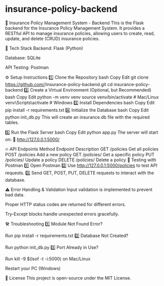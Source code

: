 # insurance-policy-backend
🏦 Insurance Policy Management System - Backend
This is the Flask backend for the Insurance Policy Management System. It provides a RESTful API to manage insurance policies, allowing users to create, read, update, and delete (CRUD) insurance policies.

🚀 Tech Stack
Backend: Flask (Python)

Database: SQLite

API Testing: Postman

⚙️ Setup Instructions
1️⃣ Clone the Repository
bash
Copy
Edit
git clone https://github.com/<your-github-username>/insurance-policy-backend.git
cd insurance-policy-backend
2️⃣ Create a Virtual Environment (Optional, but Recommended)
bash
Copy
Edit
python -m venv venv
source venv/bin/activate  # Mac/Linux
venv\Scripts\activate  # Windows
3️⃣ Install Dependencies
bash
Copy
Edit
pip install -r requirements.txt
4️⃣ Initialize the Database
bash
Copy
Edit
python init_db.py
This will create an insurance.db file with the required tables.

5️⃣ Run the Flask Server
bash
Copy
Edit
python app.py
The server will start on:
📍 http://127.0.0.1:5000/

🔥 API Endpoints
Method	Endpoint	Description
GET	/policies	Get all policies
POST	/policies	Add a new policy
GET	/policies/<id>	Get a specific policy
PUT	/policies/<id>	Update a policy
DELETE	/policies/<id>	Delete a policy
🔎 Testing with Postman
1️⃣ Open Postman
2️⃣ Use http://127.0.0.1:5000/policies to test API requests.
3️⃣ Send GET, POST, PUT, DELETE requests to interact with the database.

⚠️ Error Handling & Validation
Input validation is implemented to prevent bad data.

Proper HTTP status codes are returned for different errors.

Try-Except blocks handle unexpected errors gracefully.

🛠 Troubleshooting
1️⃣ Module Not Found Error?

Run pip install -r requirements.txt
2️⃣ Database Not Created?

Run python init_db.py
3️⃣ Port Already in Use?

Run kill -9 $(lsof -t -i:5000) on Mac/Linux

Restart your PC (Windows)

📜 License
This project is open-source under the MIT License.

